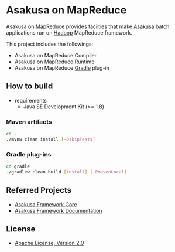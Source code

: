 # Asakusa on MapReduce

Asakusa on MapReduce provides faciities that make [Asakusa](https://github.com/asakusafw/asakusafw) batch applications run on [Hadoop](http://hadoop.apache.org/) MapReduce framework.


This project includes the followings:

* Asakusa on MapReduce Compiler
* Asakusa on MapReduce Runtime
* Asakusa on MapReduce [Gradle](http://gradle.org/) plug-in

## How to build

* requirements
  * Java SE Development Kit (>= 1.8)

### Maven artifacts

```sh
cd ..
./mvnw clean install [-DskipTests]
```

### Gradle plug-ins

```sh
cd gradle
./gradlew clean build [install] [-PmavenLocal]
```

## Referred Projects
* [Asakusa Framework Core](https://github.com/asakusafw/asakusafw)
* [Asakusa Framework Documentation](https://github.com/asakusafw/asakusafw-documentation)

## License
* [Apache License, Version 2.0](http://www.apache.org/licenses/LICENSE-2.0)
